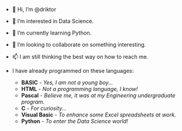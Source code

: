 - 👋 Hi, I’m @driktor
- 👀 I’m interested in Data Science.
- 🌱 I’m currently learning Python.
- 💞️ I’m looking to collaborate on something interesting.
- 📫 I am still thinking the best way on how to reach me.



- I have already programmed on these languages:
  - **BASIC** - _Yes, I am not a young boy..._
  - **HTML** - _Not a programming language, I know!_
  - **Pascal** - _Believe me, it was at my Engineering undergraduate program._
  - **C** - _For curiosity..._
  - **Visual Basic** - _To enhance some Excel spreadsheets at work._
  - **Python** - _To enter the Data Science world!_


<!---
driktor/driktor is a ✨ special ✨ repository because its `README.md` (this file) appears on your GitHub profile.
You can click the Preview link to take a look at your changes.
--->
